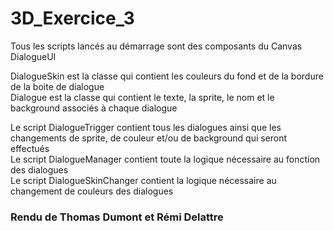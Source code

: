 # 3D_Exercice_3

Tous les scripts lancés au démarrage sont des composants du Canvas DialogueUI  

DialogueSkin est la classe qui contient les couleurs du fond et de la bordure de la boite de dialogue  
Dialogue est la classe qui contient le texte, la sprite, le nom et le background associés à chaque dialogue  

Le script DialogueTrigger contient tous les dialogues ainsi que les changements de sprite, de couleur et/ou de background qui seront effectués  
Le script DialogueManager contient toute la logique nécessaire au fonction des dialogues  
Le script DialogueSkinChanger contient la logique nécessaire au changement de couleurs des dialogues  

### Rendu de Thomas Dumont et Rémi Delattre
